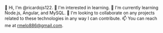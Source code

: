 👋 Hi, I'm @ricardojs122.
👀 I'm interested in learning.
🌱 I'm currently learning Node.js, Angular, and MySQL.
💞️ I'm looking to collaborate on any projects related to these technologies in any way I can contribute.
📫 You can reach me at rmelo886@gmail.com.
<!---
ricardojs122/ricardojs122 is a ✨ special ✨ repository because its `README.md` (this file) appears on your GitHub profile.
You can click the Preview link to take a look at your changes.
--->
